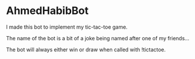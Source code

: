 # AhmedHabibBot

I made this bot to implement my tic-tac-toe game. 

The name of the bot is a bit of a joke being named after one of my friends...

The bot will always either win or draw when called with !tictactoe.